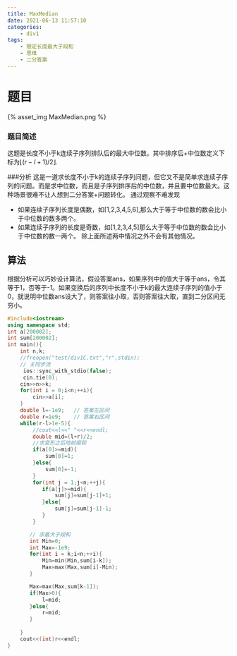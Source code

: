 ```yaml
---
title: MaxMedian
date: 2021-06-13 11:57:10
categories:
    - div1
tags:
    - 限定长度最大子段和
    - 思维
    - 二分答案
---
```

# 题目
{% asset_img MaxMedian.png %}

### 题目简述
这题是长度不小于k连续子序列排队后的最大中位数。其中排序后+中位数定义下标为$\lfloor(r-l+1)/2\rfloor$.

###分析
这是一道求长度不小于k的连续子序列问题，但它又不是简单求连续子序列的问题。而是求中位数，而且是子序列排序后的中位数，并且要中位数最大。这种场景很难不让人想到二分答案+问题转化。
通过观察不难发现
- 如果连续子序列长度是偶数，如[1,2,3,4,5,6],那么大于等于中位数的数会比小于中位数的数多两个。
- 如果连续子序列的长度是奇数，如[1,2,3,4,5]那么大于等于中位数的数会比小于中位数的数一两个。
除上面所述两中情况之外不会有其他情况。

## 算法
根据分析可以巧妙设计算法，假设答案ans，如果序列中的值大于等于ans，令其等于1，否等于-1。如果变换后的序列中长度不小于k的最大连续子序列的值小于0，就说明中位数ans设大了，则答案往小取，否则答案往大取，直到二分区间无穷小。

```c++
#include<iostream>
using namespace std;
int a[200002];
int sum[200002];
int main(){
    int n,k;
    //freopen("test/div1C.txt","r",stdin);
    // 关同步流
     ios::sync_with_stdio(false);
     cin.tie(0);
    cin>>n>>k;
    for(int i = 0;i<n;++i){
        cin>>a[i];
    }
    double l=-1e9;   // 答案左区间
    double r=1e9;    // 答案右区间
    while(r-l>1e-5){
        //cout<<l<<" "<<r<<endl;
        double mid=(l+r)/2;
        //求变形之后地前缀和
        if(a[0]>=mid){
            sum[0]=1;
        }else{
            sum[0]=-1;
        }
        for(int j = 1;j<n;++j){
           if(a[j]>=mid){
               sum[j]=sum[j-1]+1;
           }else{
               sum[j]=sum[j-1]-1;
           }
        }

       // 求最大子段和
       int Min=0;
       int Max=-1e9;
       for(int i = k;i<n;++i){
           Min=min(Min,sum[i-k]);
           Max=max(Max,sum[i]-Min);
       }

       Max=max(Max,sum[k-1]);
       if(Max>0){
           l=mid;
       }else{
           r=mid;
       }
       
    }
    cout<<(int)r<<endl;
}
```




